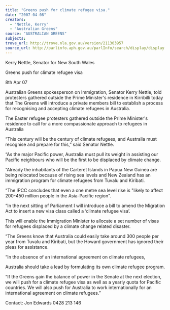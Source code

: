 ```yaml
---
title: "Greens push for climate refugee visa."
date: "2007-04-08"
creators:
  - "Nettle, Kerry"
  - "Australian Greens"
source: "AUSTRALIAN GREENS"
subjects:
trove_url: http://trove.nla.gov.au/version/211303957
source_url: http://parlinfo.aph.gov.au/parlInfo/search/display/display.w3p;query=Id%3A%22media/pressrel/GUSM6%22
---
```


 Kerry Nettle, Senator for New South Wales   

 

 Greens push for climate refugee visa 

 8th Apr 07 

 Australian Greens spokesperson on Immigration, Senator Kerry  Nettle, told   protesters gathered outside the Prime Minister's  residence in Kirribilli today that The Greens will introduce a private  members bill to establish a process for recognising and accepting  climate refugees in Australia.   

 The Easter refugee protesters gathered outside the Prime Minister's  residence to call for a more compassionate approach to refugees in  Australia   

 “This century will be the century of climate refugees, and Australia  must recognise and prepare for this,” said Senator Nettle.   

 “As the major Pacific power, Australia must pull its weight in  assisting our Pacific neighbours who will be the first to be displaced  by climate change.   

 “Already the inhabitants of the Carteret Islands in Papua New  Guinea are being relocated because of rising sea levels and New  Zealand has an immigration program for climate refugees from  Tuvalu and Kiribati.   

 “The IPCC concludes that even a one metre sea level rise is "likely  to affect 200-450 million people in the Asia-Pacific region".   

 “In the next sitting of Parliament I will introduce a bill to amend the  Migration Act to insert a new visa class called a ‘climate refugee  visa’.     

 This will enable the Immigration Minister to allocate a set number of  visas for refugees displaced by a climate change related disaster.     

 “The Greens know that Australia could easily take around 300  people per year from Tuvalu and Kiribati, but the Howard  government has ignored their pleas for assistance.   

 “In the absence of an international agreement on climate refugees, 

 Australia should take a lead by formulating its own climate refugee  program.   

 “If the Greens gain the balance of power in the Senate at the next  election, we will push for a climate refugee visa as well as a yearly  quota for Pacific countries.  We will also push for Australia to work  internationally for an international agreement on climate refugees.”   

 Contact: Jon Edwards  0428 213 146 

 

